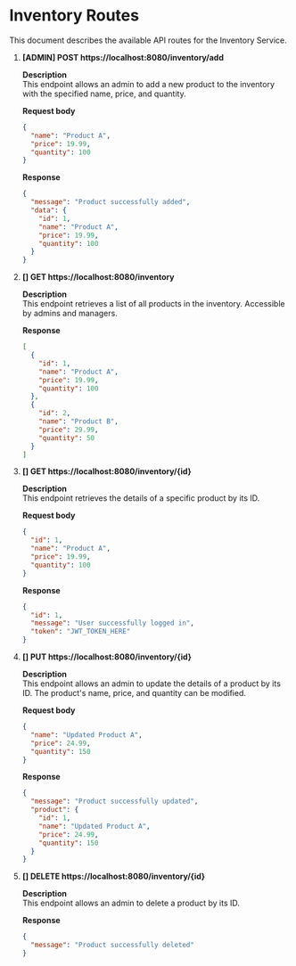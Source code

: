 # Inventory Routes

This document describes the available API routes for the Inventory Service.

1. **[ADMIN] POST https&#58;//localhost:8080/inventory/add**

   **Description**  
    This endpoint allows an admin to add a new product to the inventory with the specified name, price, and quantity.

   **Request body**

   ```json
   {
     "name": "Product A",
     "price": 19.99,
     "quantity": 100
   }
   ```

   **Response**

   ```json
   {
     "message": "Product successfully added",
     "data": {
       "id": 1,
       "name": "Product A",
       "price": 19.99,
       "quantity": 100
     }
   }
   ```

2. **[] GET https&#58;//localhost:8080/inventory**

   **Description**  
    This endpoint retrieves a list of all products in the inventory. Accessible by admins and managers.

   **Response**

   ```json
   [
     {
       "id": 1,
       "name": "Product A",
       "price": 19.99,
       "quantity": 100
     },
     {
       "id": 2,
       "name": "Product B",
       "price": 29.99,
       "quantity": 50
     }
   ]
   ```

3. **[] GET https&#58;//localhost:8080/inventory/{id}**

   **Description**  
    This endpoint retrieves the details of a specific product by its ID.

   **Request body**

   ```json
   {
     "id": 1,
     "name": "Product A",
     "price": 19.99,
     "quantity": 100
   }
   ```

   **Response**

   ```json
   {
     "id": 1,
     "message": "User successfully logged in",
     "token": "JWT_TOKEN_HERE"
   }
   ```

4. **[] PUT https&#58;//localhost:8080/inventory/{id}**

   **Description**  
    This endpoint allows an admin to update the details of a product by its ID. The product's name, price, and quantity can be modified.

   **Request body**

   ```json
   {
     "name": "Updated Product A",
     "price": 24.99,
     "quantity": 150
   }
   ```

   **Response**

   ```json
   {
     "message": "Product successfully updated",
     "product": {
       "id": 1,
       "name": "Updated Product A",
       "price": 24.99,
       "quantity": 150
     }
   }
   ```

5. **[] DELETE https&#58;//localhost:8080/inventory/{id}**

   **Description**  
    This endpoint allows an admin to delete a product by its ID.

   **Response**

   ```json
   {
     "message": "Product successfully deleted"
   }
   ```

